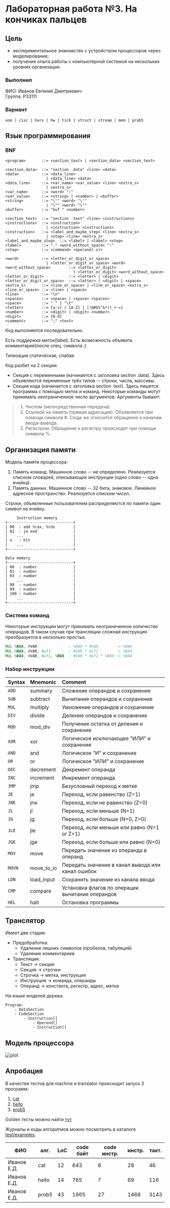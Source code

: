 # Лабораторная работа №3. На кончиках пальцев

## Цель

- экспериментальное знакомство с устройством процессоров через моделирование; 
- получение опыта работы с компьютерной системой на нескольких уровнях организации.

### Выполнил

ФИО: Иванов Евгений Дмитриевич<br>
Группа: P33111

### Вариант

`asm | cisc | harv | hw | tick | struct | stream | mem | prob5`

## Язык программирования

### BNF

``` ebnf
<program>       ::= <section_text> | <section_data> <section_text>

<section_data>  ::= "section .data" <line> <data>
<data>          ::= <data_line> 
                  | <data_line> <data>
<data_line>     ::= <var_name> <var_value> <line> <extra_s> 
                  | <extra_s>
<var_name>      ::= <word> ":"
<var_value>     ::= <string> | <number> | <buffer>
<string>        ::= "\'" <word> "\'" 
                  | "\"" <word> "\""
<buffer>        ::= "buf " <number>

<section_text>  ::= "section .text" <line> <instructions>
<instructions>  ::= <instruction> 
                  | <instruction> <instructions>
<instruction>   ::= <label_and_maybe_step> <line> <extra_s>
                  | <step> <line> <extra_s>
<label_and_maybe_step>  ::= <label> | <label> <step>
<label>         ::= "." <word_without_space> ":"
<step>          ::= <command> <operand(-s)>

<word>          ::= <letter_or_digit_or_space> 
                  | <letter_or_digit_or_space> <word>
<word_without_space>        ::= <letter_or_digit> 
                              | <letter_or_digit> <word_without_space>
<letter_or_digit>           ::= <letter> | <digit>
<letter_or_digit_or_space>  ::= <letter> | <digit> | <space>
<extra_s>       ::= <line_or_space> | <line_or_space> <extra_s>
<line_or_space> ::= <line> | <space>
<line>          ::= "\n" 
<spaces>        ::= <space> | <space> <spaces>
<space>         ::= " " | "\t"
<letter>        ::= [a-z] | [A-Z] | [!@#$%^&*()_+-=]
<number>        ::= <digit> | <digit> <number>
<digit>         ::= [0-9]
<comment>       ::= ";" <text>
```

Код выполняется последовательно.

Есть поддержка меток(label). Есть возможность объявить комментарий(после спец. символа ;)

Типизация статическая, слабая.

Код разбит на 2 секции:
- Секция с переменными (начинается с заголовка section .data). Здесь объявляются переменные трёх типов -- строки, числа, массивы.
- Секция кода (начинается с заголовка section .text). Здесь пишется программа с помощью меток и команд. Некоторые команды могут принимать неограниченное число аргументов. Аргументы бывают:

> 1) Числом (непосредственная передача).
> 2) Ссылкой на память (прямая адресация). Объявляется при помощи символа #. Сюда же относится обращение к каналам ввода-вывода.
> 3) Регистром. Обращение к регистру происходит при помощи символа %. 

## Организация памяти
Модель памяти процессора:

1. Память команд. Машинное слово -- не определено. Реализуется списком словарей, описывающих инструкции (одно слово -- одна ячейка).
2. Память данных. Машинное слово -- 32 бита, знаковое. Линейное адресное пространство. Реализуется списком чисел. 

Строки, объявленные пользователем распределяются по памяти один символ на ячейку.

``` text
     Instruction memory
+-----------------------------+
| 00  : add %rax, %rdx        |
| 01  : je end                |
|    ...                      | 
| n   : hlt                   |
|    ...                      |
+-----------------------------+

Data memory
+-----------------------------+
| 00  : number                |
| 01  : number                |
| 03  : number                |
|    ...                      |
| 98  : number                |
| 99  : number                |
| 100 : number                |
|    ...                      |
+-----------------------------+
```

### Система команд

Некоторые инструкции могут принимать неограниченное количество операндов. В таком случае при трансляции сложная инструкция преобразуется в несколько простых.

``` asm
MUL %RAX, #VAR              ; %RAX * #VAR        -> %RAX
MUL %RAX, #VAR, 0xf1        ; #VAR * 0xf1        -> %RAX
MUL %RAX, #VAR, 0xf1, %RDX  ; #VAR * 0xf1 * %RDX -> %RAX
```

### Набор инструкции

| Syntax | Mnemonic   | Comment                                           |
|:-------|:-----------|:--------------------------------------------------|
| `ADD`  | summary    | Сложение операндов и сохранение                   |
| `SUB`  | subtract   | Вычитание операндов и сохранение                  |
| `MUL`  | multiply   | Умножение операндов и сохранение                  |
| `DIV`  | divide     | Деление операндов и сохранение                    |
| `MOD`  | mod_div    | Получение остатка от деления и сохранение         |
| `XOR`  | xor        | Логическое исключающее "ИЛИ" и сохранение         |
| `AND`  | and        | Логическое "И" и сохранение                       |
| `OR`   | or         | Логическое "ИЛИ" и сохранение                     |
| `DEC`  | decrement  | Декремент операнда                                |
| `INC`  | increment  | Инкремент операнда                                |
| `JMP`  | jmp        | Безусловный переход к метке                       |
| `JE`   | je         | Переход, если равенство (Z=1)                     |
| `JNE`  | jne        | Переход, если не равенство (Z=0)                  |
| `JL`   | jl         | Переход, если меньше (N=1)                        |
| `JG`   | jg         | Переход, если больше (N=0, Z=0)                   |
| `JLE`  | jle        | Переход, если меньше или равно (N=1 or Z=1)       |
| `JGE`  | jge        | Переход, если больше или равно (N=0)              |
| `MOV`  | move       | Передать значение из операнда в операнд           |
| `MOVN` | move_to_io | Передать значение в канал вывода или канал ошибок |
| `LDN`  | load_input | Сохранить значение из канала ввода                |
| `CMP`  | compare    | Установка флагов по операции вычитания операндов  |
| `HEL`  | halt       | Остановка программы                               |


## Транслятор

Имеет две стадии:

- Предобработка:
    - Удаление лишних символов (пробелов, табуляций)
    - Удаление комментариев
- Трансляция:
  - Текст -> секции
  - Секция -> строчки
  - Строчка -> метка, инструкция
  - Инструкция -> команда, операнды
  - Операнд -> константа, регистр, адрес, метка

На языке моделей дерева:

```
Program:
    - DataSection
    - CodeSection
        - Instruction[]
            - Operand[]
            - Instruction[]
```

## Модель процессора
![plot](resources/model.jpg)

## Апробация

В качестве тестов для machine и translator происходит запуск 3 программ: 

1. [cat](test/examples/cat.pyasm)
2. [hello](test/examples/hello.pyasm)
3. [prob5](test/examples/prob5.pyasm)

Golden тесты можно найти [тут](golden_test.py)

Журналы и коды алгоритмов можно посмотреть в каталоге [test/examples](test/examples).

| ФИО         | алг.  | LoC | code байт | code инстр. | инстр. | такт. | 
|-------------|-------|-----|-----------|-------------|--------|-------|
| Иванов Е.Д. | cat   | 12  | 643       | 6           | 28     | 46    |
| Иванов Е.Д. | hello | 14  | 765       | 7           | 69     | 116   |
| Иванов Е.Д. | prob5 | 43  | 1965      | 27          | 1468   | 3143  |















